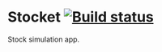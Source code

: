 # Stocket [![Build status](https://build.appcenter.ms/v0.1/apps/9e7573bf-a8b0-4635-a329-01500031effe/branches/develop/badge)](https://appcenter.ms)

Stock simulation app.
